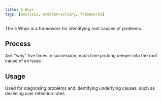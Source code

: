 ```yaml
---
title: 5 Whys
tags: [analysis, problem-solving, frameworks]
---
```


The 5 Whys is a framework for identifying root causes of problems.

## Process

Ask "why" five times in succession, each time probing deeper into the root cause of an issue.

## Usage

Used for diagnosing problems and identifying underlying causes, such as declining user retention rates.
